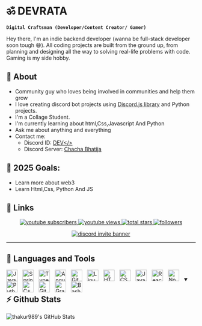 <!-- Main Heading  -->

# ॐ DEVRATA

<!-- Intro -->

**`Digital Craftsman (Developer/Content Creator/ Gamer)`**

Hey there, I'm an indie backend developer (wanna be full-stack developer soon tough 😅). All coding projects are built from the ground up, from planning and designing all the way to solving real-life problems with code. Gaming is my side hobby. 
## 🧐 About

- Community guy who loves being involved in communities and help them grow
- I love creating discord bot projects using [Discord.js library](https://discord.js.org/#/) and Python projects.
- I'm a Collage Student.
- I'm currently learning about html,Css,Javascript And Python
- Ask me about anything and everything
- Contact me:
  - Discord ID: [DEV</>][discord-user-id]
  - Discord Server: [Chacha Bhatija][discord-server-invite-link]


## 🥅 2025 Goals:

- Learn more about web3
- Learn Html,Css, Python And JS

## 🔗 Links

<!-- Social badges section -->

<p align="center">

  <a href="https://www.youtube.com/@thakur2337?sub_confirmation=1">
    <img 
      alt="youtube subscribers" 
      title="Subscribe to my YouTube channel" 
      src="https://img.shields.io/youtube/channel/subscribers/UCayQk2S7R7gO3DRGL-xgnLA?color=red&label=SUBSCRIBERS&logo=youtube&logoColor=red&style=for-the-badge"
    />
  </a>
  <a href="https://www.youtube.com/@thakur2337">
    <img 
      alt="youtube views" 
      title="YouTube views" 
      src="https://img.shields.io/youtube/channel/views/UCayQk2S7R7gO3DRGL-xgnLA?color=red&label=YOUTUBE&logo=youtube&logoColor=red&style=for-the-badge"
    />
  </a> 
  <a href="https://github.com/thakur989?tab=repositories&sort=stargazers">
    <img 
    alt="total stars" 
    title="Total stars on GitHub" 
    src="https://custom-icon-badges.demolab.com/github/stars/thakur989?color=55960c&style=for-the-badge&labelColor=488207&logo=star"
    />
  </a>
  <a href="https://github.com/thakur989?tab=followers">
    <img 
    alt="followers" 
    title="Follow me on Github" 
    src="https://custom-icon-badges.demolab.com/github/followers/thakur989?color=236ad3&labelColor=1155ba&style=for-the-badge&logo=person-add&label=Follow&logoColor=white"
    />
  </a>
  <!-- To be fixed -->
  <!-- <a href="https://github.com/itz-tony/Simple-View-Counter">
    <img 
    alt="views" 
    title="GitHub profile views" 
    src="https://freshidea.com/jonah/app/itz-tony-profile-views"
    />
  </a> -->
</p>
<p align="center">
  <a href="https://discord.gg/KUFkGDthQH">
  <img 
    alt="discord invite banner"
    title="Discord Invite Banner"
    src="https://discord.com/api/guilds/1059590960578830386/widget.png?style=banner2"/>
  </a>
</p>

---

## 🧰 Languages and Tools

<img align="left" alt="Java" width="30px" style="padding-right:10px;" src="https://cdn.jsdelivr.net/gh/devicons/devicon/icons/java/java-original.svg"/>
<img align="left" alt="Spring" width="30px" style="padding-right:10px;" src="https://cdn.jsdelivr.net/gh/devicons/devicon/icons/spring/spring-original.svg" />
<img align="left" alt="TypeScript" width="30px" style="padding-right:10px;" src="https://cdn.jsdelivr.net/gh/devicons/devicon/icons/typescript/typescript-plain.svg" />
<img align="left" alt="Angular" width="30px" style="padding-right:10px;" src="https://cdn.jsdelivr.net/gh/devicons/devicon/icons/angularjs/angularjs-plain.svg" />
<img align="left" alt="Git" width="30px" style="padding-right:10px;" src="https://cdn.jsdelivr.net/gh/devicons/devicon/icons/git/git-original.svg" />
<img align="left" alt="Linux" width="30px" style="padding-right:10px;" src="https://cdn.jsdelivr.net/gh/devicons/devicon/icons/linux/linux-original.svg" />
<img align="left" alt="HTML" width="30px" style="padding-right:10px;" src="https://cdn.jsdelivr.net/gh/devicons/devicon/icons/html5/html5-plain.svg" />
<img align="left" alt="CSS" width="30px" style="padding-right:10px;" src="https://cdn.jsdelivr.net/gh/devicons/devicon/icons/css3/css3-plain.svg" />
<img align="left" alt="JavaScript" width="30px" style="padding-right:10px;" src="https://cdn.jsdelivr.net/gh/devicons/devicon/icons/javascript/javascript-plain.svg" />
<img align="left" alt="React" width="30px" style="padding-right:10px;" src="https://cdn.jsdelivr.net/gh/devicons/devicon/icons/react/react-original.svg" />
<img align="left" alt="NodeJS" width="30px" style="padding-right:10px;" src="https://cdn.jsdelivr.net/gh/devicons/devicon/icons/nodejs/nodejs-original.svg" />
<img align="left" alt="Python" width="30px" style="padding-right:10px;" src="https://cdn.jsdelivr.net/gh/devicons/devicon/icons/python/python-plain.svg" />
<img align="left" alt="C++" width="30px" style="padding-right:10px;" src="https://cdn.jsdelivr.net/gh/devicons/devicon/icons/cplusplus/cplusplus-line.svg" />
<img align="left" alt="GitHub" width="30px" style="padding-right:10px;" src="https://cdn.jsdelivr.net/gh/devicons/devicon/icons/github/github-original.svg" />
<img align="left" alt="Gradle" width="30px" style="padding-right:10px;" src="https://cdn.jsdelivr.net/gh/devicons/devicon/icons/gradle/gradle-plain.svg" />
<img align="left" alt="Bash" width="30px" style="padding-right:10px;" src="https://cdn.jsdelivr.net/gh/devicons/devicon/icons/bash/bash-original.svg" />
<br /> 

<details open>
  <summary><h2>⚡ Github Stats</h2></summary>
  <p>
  <img 
    align="center" 
    alt="thakur989's GitHub Stats" 
    src="https://github-readme-stats.vercel.app/api?username=thakur989&show_icons=true&theme=radical&hide_border=true" 
  />
  </p>
</details>

<!-- DEFINATIONS -->

[youtube]: https://youtube.com/@Why_thakur
[discord-user-id]: https://discordapp.com/users/1087346593235210311
[discord-server-invite-link]: https://discord.gg/CmQAqbJqsJ
